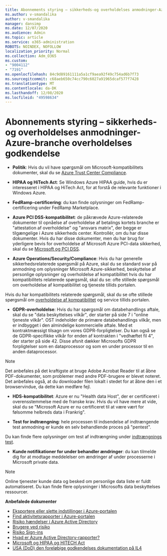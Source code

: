 ```yaml
---
title: Abonnements styring – sikkerheds-og overholdelses anmodninger-Azure-branche overholdelses godkendelse
ms.author: v-smandalika
author: v-smandalika
manager: dansimp
ms.date: 12/07/2020
ms.audience: Admin
ms.topic: article
ms.service: o365-administration
ROBOTS: NOINDEX, NOFOLLOW
localization_priority: Normal
ms.collection: Adm_O365
ms.custom:
- "9004112"
- "7191"
ms.openlocfilehash: 84c9d89161111a5a1cf9aea92f49c754ad6b7f73
ms.sourcegitcommit: c68aeb650c74cc790c6027a91965dcaf577f7428
ms.translationtype: MT
ms.contentlocale: da-DK
ms.lasthandoff: 12/08/2020
ms.locfileid: "49598634"
---
```

# <a name="subscription-management---security-and-compliance-requests---azure-industry-compliance-accreditation"></a>Abonnements styring – sikkerheds-og overholdelses anmodninger-Azure-branche overholdelses godkendelse

- **Politik**: Hvis du vil have spørgsmål om Microsoft-kompatibilitets dokumenter, skal du se [Azure Trust Center Compliance](https://docs.microsoft.com/compliance/regulatory/offering-SOC).

- **HIPAA og HiTech Act**: Se Windows Azure HIPAA guide, hvis du er interesseret i HIPAA og HiTech Act, for at forstå de relevante funktioner i Windows Azure.

- **FedRamp-certificering**: du kan finde oplysninger om FedRamp-certificering under FedRamp Marketplace.

- **Azure PCI DSS-kompatibilitet**: de påkrævede Azure-relaterede dokumenter til opnåelse af overholdelse af betalings kortets branche er "attestation af overholdelse" og "ansvars matrix", der begge er tilgængelige i Azure sikkerheds center. Kontrollér, om du har disse dokumenter. Hvis du har disse dokumenter, men du har brug for yderligere bevis for overholdelse af Microsoft Azure PCI-data sikkerhed, skal du se [Microsoft og PCI DSS](https://docs.microsoft.com/compliance/regulatory/offering-PCI-DSS).

- **Azure Operations/Security/Compliance**: Hvis du har generelle sikkerhedsrelaterede spørgsmål på Azure, skal du se standard svar på anmodning om oplysninger Microsoft Azure-sikkerhed, beskyttelse af personlige oplysninger og overholdelse af kompatibilitet hvis du har kompatibilitets relaterede spørgsmål, skal du se: ofte stillede spørgsmål om overholdelse af kompatibilitet og tjeneste tillids portalen.

Hvis du har kompatibilitets relaterede spørgsmål, skal du se ofte stillede spørgsmål om [overholdelse af kompatibilitet](https://www.microsoft.com/trust-center/compliance/compliance-overview) og service tillids portalen.

- **GDPR-overholdelse**: Hvis du har spørgsmål om databehandlings aftale, skal du se "data beskyttelses vilkår", der starter på side 7 i "online tjeneste vilkår". OST indeholder de primære databehandlings vilkår, men er indbygget i den almindelige kommercielle aftale. Med et kontraktmæssigt tilsagn om vores GDPR-forpligtelser. Du kan også se de GDPR-specifikke vilkår for enden af kontrakten i "vedhæftet fil 4", der starter på side 42. Disse afsnit dækker Microsofts GDPR forpligtelser som en dataprocessor og som en under processor til en anden dataprocessor.

> [!NOTE]
> Det anbefales på det kraftigste at bruge Adobe Acrobat Reader til at åbne PDF-dokumenter, som problemer med andre PDF-brugere er blevet noteret. Det anbefales også, at du downloader filen lokalt i stedet for at åbne den i et browservindue, da dette kan medføre fejl.

- **HDS-kompatibilitet**: Azure er nu "Health data Host", der er certificeret i overensstemmelse med de franske krav. Hvis du vil have mere at vide, skal du se "Microsoft Azure er nu certificeret til at være vært for følsomme helbreds data i Frankrig".

- **Test for indtrængning**: hele processen til indsendelse af indtrængende test anmodning er kunde en selv behandlende proces på "pentest".

Du kan finde flere oplysninger om test af indtrængning under [indtrængnings test](https://docs.microsoft.com/azure/security/fundamentals/pen-testing).

- **Kunde notifikationer for under behandler ændringer**: du kan tilmelde dig for at modtage meddelelser om ændringer af under processerne i Microsoft private data.

> [!NOTE]
> Online tjenester kunde data og besked om personlige data liste er fuldt automatiseret. Du kan finde flere oplysninger i Microsofts data beskyttelses ressourcer.

**Anbefalede dokumenter**

- [Eksportere eller slette indstillinger i Azure-portalen](https://docs.microsoft.com/azure/azure-portal/set-preferences)
- [Find aktivitetsrapporter i Azure-portalen](https://docs.microsoft.com/azure/active-directory/reports-monitoring/howto-find-activity-reports)
- [Risiko hændelser i Azure Active Directory](https://docs.microsoft.com/azure/active-directory/identity-protection/overview-identity-protection)
- [Brugere ved risiko](https://docs.microsoft.com/azure/active-directory/identity-protection/overview-identity-protection)
- [Risiko Sign-ins](https://docs.microsoft.com/azure/active-directory/identity-protection/overview-identity-protection)
- [Hvad er Azure Active Directory-rapporter?](https://docs.microsoft.com/azure/active-directory/reports-monitoring/overview-reports)
- [Microsoft og HIPAA og HITECH Act](https://docs.microsoft.com/compliance/regulatory/offering-hipaa-hitech)
- [USA (DoD) den foreløbige godkendelses dokumentation på IL4](https://docs.microsoft.com/compliance/regulatory/offering-DoD-DISA-L2-L4-L5)













